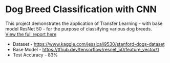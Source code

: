 # Dog Breed Classification with CNN          

This project demonstrates the application of Transfer Learning - with base model ResNet 50 - for the purpose of classifying various dog breeds.      
[View the full report here](https://github.com/marymathews/dog-breed-classification/blob/main/Report.pdf)

* Dataset - https://www.kaggle.com/jessicali9530/stanford-dogs-dataset
* Base Model - https://tfhub.dev/tensorflow/resnet_50/feature_vector/1
* Test Accuracy - 83%
